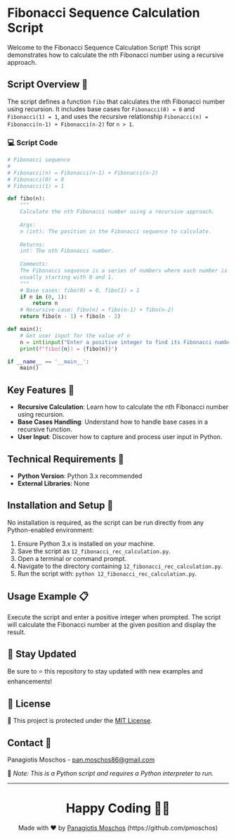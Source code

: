 # Fibonacci Sequence Calculation Script

Welcome to the Fibonacci Sequence Calculation Script! This script demonstrates how to calculate the nth Fibonacci number using a recursive approach.

## Script Overview 📘

The script defines a function `fibo` that calculates the nth Fibonacci number using recursion. It includes base cases for `Fibonacci(0) = 0` and `Fibonacci(1) = 1`, and uses the recursive relationship `Fibonacci(n) = Fibonacci(n-1) + Fibonacci(n-2)` for `n > 1`.

### :computer: Script Code

```python
# Fibonacci sequence
#
# Fibonacci(n) = Fibonacci(n-1) + Fibonacci(n-2)
# Fibonacci(0) = 0
# Fibonacci(1) = 1

def fibo(n):
    """
    Calculate the nth Fibonacci number using a recursive approach.
    
    Args:
    n (int): The position in the Fibonacci sequence to calculate.
    
    Returns:
    int: The nth Fibonacci number.
    
    Comments:
    The Fibonacci sequence is a series of numbers where each number is the sum of the two preceding ones,
    usually starting with 0 and 1.
    """
    # Base cases: fibo(0) = 0, fibo(1) = 1
    if n in (0, 1):
        return n
    # Recursive case: fibo(n) = fibo(n-1) + fibo(n-2)
    return fibo(n - 1) + fibo(n - 2)

def main():
    # Get user input for the value of n
    n = int(input("Enter a positive integer to find its Fibonacci number: "))
    print(f"fibo({n}) = {fibo(n)}")

if __name__ == '__main__':
    main()
```

## Key Features 🌟

- **Recursive Calculation**: Learn how to calculate the nth Fibonacci number using recursion.
- **Base Cases Handling**: Understand how to handle base cases in a recursive function.
- **User Input**: Discover how to capture and process user input in Python.

## Technical Requirements 🔧

- **Python Version**: Python 3.x recommended
- **External Libraries**: None

## Installation and Setup 🚀

No installation is required, as the script can be run directly from any Python-enabled environment:

1. Ensure Python 3.x is installed on your machine.
2. Save the script as `12_fibonacci_rec_calculation.py`.
3. Open a terminal or command prompt.
4. Navigate to the directory containing `12_fibonacci_rec_calculation.py`.
5. Run the script with: `python 12_fibonacci_rec_calculation.py`.

## Usage Example 📋

Execute the script and enter a positive integer when prompted. The script will calculate the Fibonacci number at the given position and display the result.

## 📢 Stay Updated

Be sure to ⭐ this repository to stay updated with new examples and enhancements!

## 📄 License
🔐 This project is protected under the [MIT License](https://mit-license.org/).


## Contact 📧
Panagiotis Moschos - pan.moschos86@gmail.com

🔗 *Note: This is a Python script and requires a Python interpreter to run.*

---
<h1 align=center>Happy Coding 👨‍💻 </h1>

<p align="center">
  Made with ❤️ by 
  <a href="https://www.linkedin.com/in/panagiotis-moschos" target="_blank">
  Panagiotis Moschos</a> (https://github.com/pmoschos)
</p>
